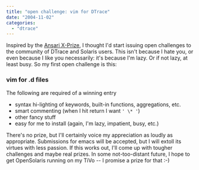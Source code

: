 ```yaml
---
title: "open challenge: vim for DTrace"
date: "2004-11-02"
categories: 
  - "dtrace"
---
```


Inspired by the [Ansari X-Prize](http://www.xprize.org/), I thought I'd start issuing open challenges to the community of DTrace and Solaris users. This isn't because I hate you, or even because I like you necessarily: it's because I'm lazy. Or if not lazy, at least busy. So my first open challenge is this:

### vim for .d files

The following are required of a winning entry

- syntax hi-lighting of keywords, built-in functions, aggregations, etc.
- smart commenting (when I hit return I want `' \* '`)
- other fancy stuff
- easy for me to install (again, I'm lazy, impatient, busy, etc.)

There's no prize, but I'll certainly voice my appreciation as loudly as appropriate. Submissions for emacs will be accepted, but I will extoll its virtues with less passion. If this works out, I'll come up with tougher challenges and maybe real prizes. In some not-too-distant future, I hope to get OpenSolaris running on my TiVo -- I promise a prize for that :-)
